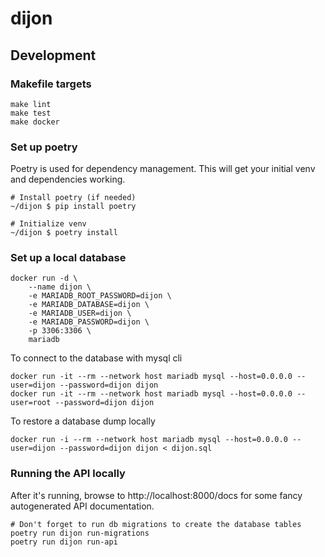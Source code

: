 # dijon

## Development

### Makefile targets
```
make lint
make test
make docker
```

### Set up poetry
Poetry is used for dependency management. This will get your initial venv and dependencies working.

```
# Install poetry (if needed)
~/dijon $ pip install poetry

# Initialize venv
~/dijon $ poetry install
```

### Set up a local database
```
docker run -d \
    --name dijon \
    -e MARIADB_ROOT_PASSWORD=dijon \
    -e MARIADB_DATABASE=dijon \
    -e MARIADB_USER=dijon \
    -e MARIADB_PASSWORD=dijon \
    -p 3306:3306 \
    mariadb
```

To connect to the database with mysql cli
```
docker run -it --rm --network host mariadb mysql --host=0.0.0.0 --user=dijon --password=dijon dijon
docker run -it --rm --network host mariadb mysql --host=0.0.0.0 --user=root --password=dijon dijon
```

To restore a database dump locally
```
docker run -i --rm --network host mariadb mysql --host=0.0.0.0 --user=dijon --password=dijon dijon < dijon.sql
```

### Running the API locally
After it's running, browse to http://localhost:8000/docs for some fancy autogenerated API documentation.

```
# Don't forget to run db migrations to create the database tables
poetry run dijon run-migrations
poetry run dijon run-api
```
